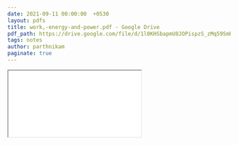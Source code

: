 ```yaml
---
date: 2021-09-11 00:00:00  +0530
layout: pdfs
title: work,-energy-and-power.pdf - Google Drive
pdf_path: https://drive.google.com/file/d/1l0KHSbapmU8JOPispzS_zMq59SmRf56X/preview?usp=sharing
tags: notes
author: parthnikam
paginate: true
---
```


<iframe class="embed-pdf" src="{{ page.pdf_path }}#toolbar=0" seamless="seamless" scrolling="no" style="overflow:hidden"></iframe>
